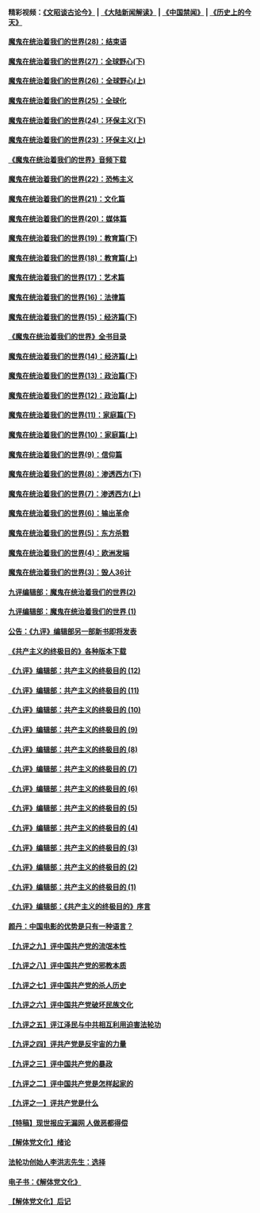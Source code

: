 #### 精彩视频：[《文昭谈古论今》](https://github.com/gfw-breaker/wenzhao/blob/master/README.md?t=01110330) | [《大陆新闻解读》](https://github.com/gfw-breaker/ntdtv-comedy/blob/master/README.md?t=01110330) | [《中国禁闻》](https://github.com/gfw-breaker/ntdtv-news/blob/master/README.md?t=01110330) | [《历史上的今天》](https://github.com/gfw-breaker/today-in-history/blob/master/README.md?t=01110330) 

#### [魔鬼在统治着我们的世界(28)：结束语](../pages/nsc422/n10936246.md?t=01110330) 

#### [魔鬼在统治着我们的世界(27)：全球野心(下)](../pages/nsc422/n10928319.md?t=01110330) 

#### [魔鬼在统治着我们的世界(26)：全球野心(上)](../pages/nsc422/n10900318.md?t=01110330) 

#### [魔鬼在统治着我们的世界(25)：全球化](../pages/nsc422/n10788205.md?t=01110330) 

#### [魔鬼在统治着我们的世界(24)：环保主义(下)](../pages/nsc422/n10695307.md?t=01110330) 

#### [魔鬼在统治着我们的世界(23)：环保主义(上)](../pages/nsc422/n10688613.md?t=01110330) 

#### [《魔鬼在统治着我们的世界》音频下载](../pages/nsc422/n10635553.md?t=01110330) 

#### [魔鬼在统治着我们的世界(22)：恐怖主义](../pages/nsc422/n10614727.md?t=01110330) 

#### [魔鬼在统治着我们的世界(21)：文化篇](../pages/nsc422/n10597706.md?t=01110330) 

#### [魔鬼在统治着我们的世界(20)：媒体篇](../pages/nsc422/n10586579.md?t=01110330) 

#### [魔鬼在统治着我们的世界(19)：教育篇(下)](../pages/nsc422/n10564808.md?t=01110330) 

#### [魔鬼在统治着我们的世界(18)：教育篇(上)](../pages/nsc422/n10526970.md?t=01110330) 

#### [魔鬼在统治着我们的世界(17)：艺术篇](../pages/nsc422/n10499093.md?t=01110330) 

#### [魔鬼在统治着我们的世界(16)：法律篇](../pages/nsc422/n10485969.md?t=01110330) 

#### [魔鬼在统治着我们的世界(15)：经济篇(下)](../pages/nsc422/n10469975.md?t=01110330) 

#### [《魔鬼在统治着我们的世界》全书目录](../pages/nsc422/n10464261.md?t=01110330) 

#### [魔鬼在统治着我们的世界(14)：经济篇(上)](../pages/nsc422/n10457370.md?t=01110330) 

#### [魔鬼在统治着我们的世界(13)：政治篇(下)](../pages/nsc422/n10448270.md?t=01110330) 

#### [魔鬼在统治着我们的世界(12)：政治篇(上)](../pages/nsc422/n10444576.md?t=01110330) 

#### [魔鬼在统治着我们的世界(11)：家庭篇(下)](../pages/nsc422/n10440961.md?t=01110330) 

#### [魔鬼在统治着我们的世界(10)：家庭篇(上)](../pages/nsc422/n10435448.md?t=01110330) 

#### [魔鬼在统治着我们的世界(9)：信仰篇](../pages/nsc422/n10432159.md?t=01110330) 

#### [魔鬼在统治着我们的世界(8)：渗透西方(下)](../pages/nsc422/n10429603.md?t=01110330) 

#### [魔鬼在统治着我们的世界(7)：渗透西方(上)](../pages/nsc422/n10426013.md?t=01110330) 

#### [魔鬼在统治着我们的世界(6)：输出革命](../pages/nsc422/n10421536.md?t=01110330) 

#### [魔鬼在统治着我们的世界(5)：东方杀戮](../pages/nsc422/n10417707.md?t=01110330) 

#### [魔鬼在统治着我们的世界(4)：欧洲发端](../pages/nsc422/n10414890.md?t=01110330) 

#### [魔鬼在统治着我们的世界(3)：毁人36计](../pages/nsc422/n10411583.md?t=01110330) 

#### [九评编辑部：魔鬼在统治着我们的世界(2)](../pages/nsc422/n10410036.md?t=01110330) 

#### [九评编辑部：魔鬼在统治着我们的世界 (1)](../pages/nsc422/n10406825.md?t=01110330) 

#### [公告：《九评》编辑部另一部新书即将发表](../pages/nsc422/n10405104.md?t=01110330) 

#### [《共产主义的终极目的》各种版本下载](../pages/nsc422/n10022138.md?t=01110330) 

#### [《九评》编辑部：共产主义的终极目的 (12)](../pages/nsc422/n9933272.md?t=01110330) 

#### [《九评》编辑部：共产主义的终极目的 (11)](../pages/nsc422/n9924973.md?t=01110330) 

#### [《九评》编辑部：共产主义的终极目的 (10)](../pages/nsc422/n9920883.md?t=01110330) 

#### [《九评》编辑部：共产主义的终极目的 (9)](../pages/nsc422/n9916363.md?t=01110330) 

#### [《九评》编辑部：共产主义的终极目的 (8)](../pages/nsc422/n9912488.md?t=01110330) 

#### [《九评》编辑部：共产主义的终极目的 (7)](../pages/nsc422/n9901176.md?t=01110330) 

#### [《九评》编辑部：共产主义的终极目的 (6)](../pages/nsc422/n9899359.md?t=01110330) 

#### [《九评》编辑部：共产主义的终极目的 (5)](../pages/nsc422/n9893174.md?t=01110330) 

#### [《九评》编辑部：共产主义的终极目的 (4)](../pages/nsc422/n9891246.md?t=01110330) 

#### [《九评》编辑部：共产主义的终极目的 (3)](../pages/nsc422/n9879879.md?t=01110330) 

#### [《九评》编辑部：共产主义的终极目的 (2)](../pages/nsc422/n9876205.md?t=01110330) 

#### [《九评》编辑部：共产主义的终极目的 (1)](../pages/nsc422/n9865857.md?t=01110330) 

#### [《九评》编辑部：《共产主义的终极目的》序言](../pages/nsc422/n9862666.md?t=01110330) 

#### [颜丹：中国电影的优势是只有一种语言？](../pages/nsc422/n9583062.md?t=01110330) 

#### [【九评之九】评中国共产党的流氓本性](../pages/nsc422/n737542.md?t=01110330) 

#### [【九评之八】评中国共产党的邪教本质](../pages/nsc422/n735942.md?t=01110330) 

#### [【九评之七】评中国共产党的杀人历史](../pages/nsc422/n733806.md?t=01110330) 

#### [【九评之六】评中国共产党破坏民族文化](../pages/nsc422/n731667.md?t=01110330) 

#### [【九评之五】评江泽民与中共相互利用迫害法轮功](../pages/nsc422/n730058.md?t=01110330) 

#### [【九评之四】评共产党是反宇宙的力量](../pages/nsc422/n727814.md?t=01110330) 

#### [【九评之三】评中国共产党的暴政](../pages/nsc422/n725597.md?t=01110330) 

#### [【九评之二】评中国共产党是怎样起家的](../pages/nsc422/n723946.md?t=01110330) 

#### [【九评之一】评共产党是什么](../pages/nsc422/n722529.md?t=01110330) 

#### [【特稿】现世报应无漏网 人做恶都得偿](../pages/nsc422/n4215167.md?t=01110330) 

#### [【解体党文化】绪论](../pages/nsc422/n1449356.md?t=01110330) 

#### [法轮功创始人李洪志先生：选择](../pages/nsc422/n3580738.md?t=01110330) 

#### [电子书：《解体党文化》](../pages/nsc422/n1573484.md?t=01110330) 

#### [【解体党文化】后记](../pages/nsc422/n1531999.md?t=01110330) 

